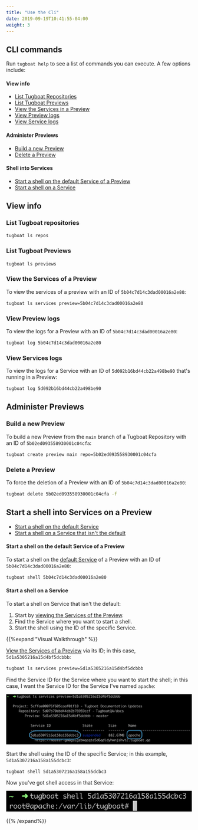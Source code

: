 ```yaml
---
title: "Use the Cli"
date: 2019-09-19T10:41:55-04:00
weight: 3
---
```


## CLI commands

Run `tugboat help` to see a list of commands you can execute. A few options include:

#### View info

- [List Tugboat Repositories](#list-tugboat-repositories)
- [List Tugboat Previews](#list-tugboat-previews)
- [View the Services in a Preview](#view-the-services-of-a-preview)
- [View Preview logs](#view-preview-logs)
- [View Service logs](#view-services-logs)

#### Administer Previews

- [Build a new Preview](#build-a-new-preview)
- [Delete a Preview](#delete-a-preview)

#### Shell into Services

- [Start a shell on the default Service of a Preview](#start-a-shell-on-the-default-service-of-a-preview)
- [Start a shell on a Service](#start-a-shell-on-a-service)

## View info

### List Tugboat repositories

```sh
tugboat ls repos
```

### List Tugboat Previews

```sh
tugboat ls previews
```

### View the Services of a Preview

To view the services of a preview with an ID of `5b04c7d14c3dad00016a2e80`:

```sh
tugboat ls services preview=5b04c7d14c3dad00016a2e80
```

### View Preview logs

To view the logs for a Preview with an ID of `5b04c7d14c3dad00016a2e80`:

```sh
tugboat log 5b04c7d14c3dad00016a2e80
```

### View Services logs

To view the logs for a Service with an ID of `5d092b16bd44cb22a498be90` that's running in a Preview:

```sh
tugboat log 5d092b16bd44cb22a498be90
```

## Administer Previews

### Build a new Preview

To build a new Preview from the `main` branch of a Tugboat Repository with an ID of `5b02ed093558930001c04cfa`:

```sh
tugboat create preview main repo=5b02ed093558930001c04cfa
```

### Delete a Preview

To force the deletion of a Preview with an ID of `5b04c7d14c3dad00016a2e80`:

```sh
tugboat delete 5b02ed093558930001c04cfa -f
```

## Start a shell into Services on a Preview

- [Start a shell on the default Service](#start-a-shell-on-the-default-service-of-a-preview)
- [Start a shell on a Service that isn't the default](#start-a-shell-on-a-service)

#### Start a shell on the default Service of a Preview

To start a shell on the [default Service](/setting-up-services/how-to-set-up-services/define-a-default-service/) of a
Preview with an ID of `5b04c7d14c3dad00016a2e80`:

```sh
tugboat shell 5b04c7d14c3dad00016a2e80
```

#### Start a shell on a Service

To start a shell on Service that isn't the default:

1. Start by [viewing the Services of the Preview](#view-the-services-of-a-preview).
2. Find the Service where you want to start a shell.
3. Start the shell using the ID of the specific Service.

{{%expand "Visual Walkthrough" %}}

[View the Services of a Preview](#view-the-services-of-a-preview) via its ID; in this case, `5d1a5305216a15d4bf5dcbbb`:

```sh
tugboat ls services preview=5d1a5305216a15d4bf5dcbbb
```

Find the Service ID for the Service where you want to start the shell; in this case, I want the Service ID for the
Service I've named `apache`:

![Find the Service ID](/_images/tugboat-cli-find-service-id.png)

Start the shell using the ID of the specific Service; in this example, `5d1a5307216a158a155dcbc3`:

```sh
tugboat shell 5d1a5307216a158a155dcbc3
```

Now you've got shell access in that Service:

![Shell access in the Service](/_images/tugboat-cli-shell-access-in-service.png)

{{% /expand%}}
